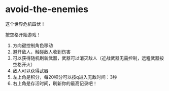 # avoid-the-enemies
这个世界危机四伏！

按空格开始游戏！

1. 方向键控制角色移动
2. 避开敌人，触碰敌人收到伤害
3. 可以获得随机刷新武器，武器可以消灭敌人（近战武器无需控制，远程武器按空格开火）
4. 敌人可以获得武器
5. 左上角是积分，每20积分可以按q进入无敌时间：3秒
6. 右上角是存活时间，刷新你的最高记录吧！
